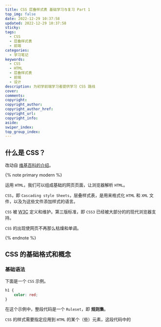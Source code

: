 ```yaml
---
title: CSS 层叠样式表 基础学习与复习 Part 1
top_img: false
date: 2022-12-29 10:37:58
updated: 2022-12-29 10:37:58
sticky:
tags:
  - CSS
  - 层叠样式表
  - 前端
categories:
  - 学习笔记
keywords:
  - CSS
  - HTML
  - 层叠样式表
  - 前端
  - 设计
description: 为初学前端学习者提供学习 CSS 路线
cover:
comments:
copyright:
copyright_author:
copyright_author_href:
copyright_url:
copyright_info:
aside:
swiper_index:
top_group_index:
---
```


## 什么是 CSS？

改动自 [维基百科的介绍](https://zh.wikipedia.org/wiki/%E5%B1%82%E5%8F%A0%E6%A0%B7%E5%BC%8F%E8%A1%A8)。

{% note primary modern %}

运用 `HTML`，我们可以组成基础的网页页面，让浏览器解析 `HTML`。

`CSS`，即 `Cascading style Sheets`，层叠样式表，是用来格式化 `HTML` 和 `XML` 文件，以及为这些文件添加样式的语言。

`CSS` 被 [W3C](https://www.w3.org) 定义和维护。第三版标准，即 `CSS3` 已经被大部分的的现代浏览器支持。

`CSS` 的出现使网页不再那么枯燥和单调。

{% endnote %}

## CSS 的基础格式和概念

### 基础语法

下面是一个 `CSS` 示例。

``` css
h1 {
    color: red;
}
```

在这个示例中，整段代码是一个 `Ruleset`，即 **规则集**。

`CSS` 的样式需要指定应用到 `HTML` 的某个（些）元素，这段代码中的 
